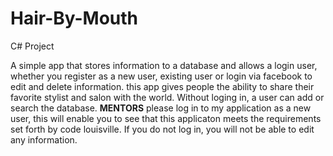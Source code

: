 # Hair-By-Mouth
C# Project

  A simple app that stores information to a database and allows a login user, whether you register as a new user, existing user or login via facebook to edit and delete information. this app gives people the ability to share their favorite stylist and salon with the world. Without loging in, a user can add or search the database.
  **MENTORS**
  please log in to my application as a new user, this will enable you to see that this applicaton meets the requirements set forth by code louisville. If you do not log in, you will not be able to edit any information.
